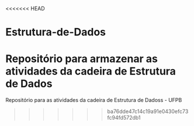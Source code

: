 <<<<<<< HEAD
# Estrutura-de-Dados
Repositório para armazenar as atividades da cadeira de Estrutura de Dados 
=======
Repositório para as atividades da cadeira de Estrutura de Dadoss - UFPB
>>>>>>> ba76dde47c14c19a91e0430efc73fc94fd572db1
